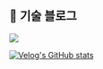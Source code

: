 ## 📗 기술 블로그

<a href="https://velog.io/@taegi">
  <img src="https://img.shields.io/badge/Velog-20c997?style=for-the-badge&logo=Vimeo&logoColor=white"/>
</a>

<br>

[![Velog's GitHub stats](https://velog-readme-stats.vercel.app/api?name=taegi)](https://velog.io/@taegi)







